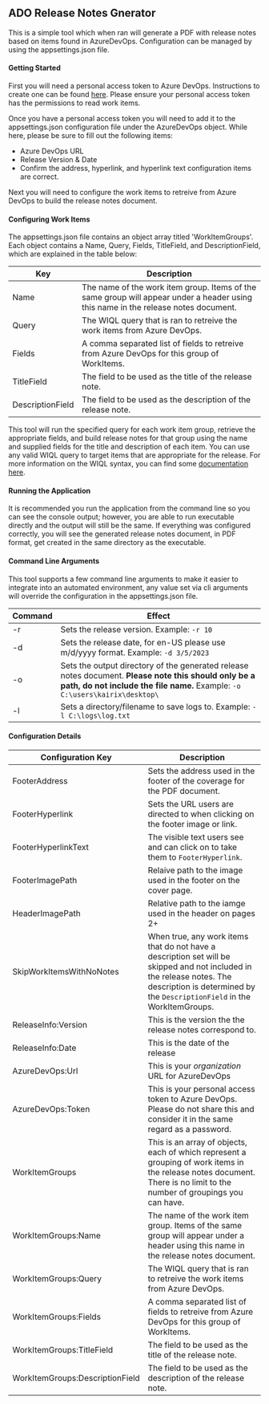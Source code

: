 ﻿## ADO Release Notes Gnerator
This is a simple tool which when ran will generate a PDF with release notes based on items found in AzureDevOps. Configuration can be managed by using the appsettings.json file.

#### Getting Started
First you will need a personal access token to Azure DevOps. Instructions to create one can be found [here](https://learn.microsoft.com/en-us/azure/devops/organizations/accounts/use-personal-access-tokens-to-authenticate?view=azure-devops&tabs=Windows). Please ensure your personal access token has the permissions to read work items.

Once you have a personal access token you will need to add it to the appsettings.json configuration file under the AzureDevOps object. While here, please be sure to fill out the following items:
 - Azure DevOps URL
 - Release Version & Date
 - Confirm the address, hyperlink, and hyperlink text configuration items are correct.
 
 Next you will need to configure the work items to retreive from Azure DevOps to build the release notes document.

#### Configuring Work Items
The appsettings.json file contains an object array titled 'WorkItemGroups'. Each object contains a Name, Query, Fields, TitleField, and DescriptionField, which are explained in the table below:

| Key | Description |
| --- | --- |
| Name | The name of the work item group. Items of the same group will appear under a header using this name in the release notes document. |
| Query | The WIQL query that is ran to retreive the work items from Azure DevOps. |
| Fields | A comma separated list of fields to retreive from Azure DevOps for this group of WorkItems. |
| TitleField | The field to be used as the title of the release note. |
| DescriptionField | The field to be used as the description of the release note. |

This tool will run the specified query for each work item group, retrieve the appropriate fields, and build release notes for that group using the name and supplied fields for the title and description of each item. You can use any valid WIQL query to target items that are appropriate for the release. For more information on the WIQL syntax, you can find some [documentation here](https://learn.microsoft.com/en-us/azure/devops/boards/queries/wiql-syntax?view=azure-devops).

#### Running the Application
It is recommended you run the application from the command line so you can see the console output; however, you are able to run executable directly and the output will still be the same. If everything was configured correctly, you will see the generated release notes document, in PDF format, get created in the same directory as the executable.  

#### Command Line Arguments
This tool supports a few command line arguments to make it easier to integrate into an automated environment, any value set via cli arguments will override the configuration in the appsettings.json file.

| Command | Effect |
| --- | --- |
| -r | Sets the release version. Example: ``` -r 10 ``` |
| -d | Sets the release date, for en-US please use m/d/yyyy format. Example: ``` -d 3/5/2023 ``` |
| -o | Sets the output directory of the generated release notes document. **Please note this should only be a path, do not include the file name.**  Example: ``` -o C:\users\kairix\desktop\ ``` |
| -l | Sets a directory/filename to save logs to. Example: ``` -l C:\logs\log.txt ``` |

#### Configuration Details

| Configuration Key | Description |
| --- | --- |
| FooterAddress | Sets the address used in the footer of the coverage for the PDF document. |
| FooterHyperlink | Sets the URL users are directed to when clicking on the footer image or link. |
| FooterHyperlinkText | The visible text users see and can click on to take them to ```FooterHyperlink```. |
| FooterImagePath | Relaive path to the image used in the footer on the cover page. |
| HeaderImagePath | Relative path to the iamge used in the header on pages 2+ |
| SkipWorkItemsWithNoNotes | When true, any work items that do not have a description set will be skipped and not included in the release notes. The description is determined by the ```DescriptionField``` in the WorkItemGroups. |
| ReleaseInfo:Version | This is the version the the release notes correspond to. |
| ReleaseInfo:Date | This is the date of the release |
| AzureDevOps:Url | This is your *organization* URL for AzureDevOps |
| AzureDevOps:Token | This is your personal access token to Azure DevOps. Please do not share this and consider it in the same regard as a password. |
| WorkItemGroups | This is an array of objects, each of which represent a grouping of work items in the release notes document. There is no limit to the number of groupings you can have. |
| WorkItemGroups:Name | The name of the work item group. Items of the same group will appear under a header using this name in the release notes document. |
| WorkItemGroups:Query | The WIQL query that is ran to retreive the work items from Azure DevOps. |
| WorkItemGroups:Fields | A comma separated list of fields to retreive from Azure DevOps for this group of WorkItems. |
| WorkItemGroups:TitleField | The field to be used as the title of the release note. |
| WorkItemGroups:DescriptionField | The field to be used as the description of the release note. |
